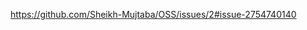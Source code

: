 [https://github.com/Sheikh-Mujtaba/OSS/issues/2#issue-2754740140
](https://github.com/Sheikh-Mujtaba/OSS/issues/1#issue-2754071593)
